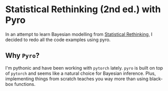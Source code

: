 # Statistical Rethinking (2nd ed.) with Pyro
In an attempt to learn Bayesian modelling from [Statistical Rethinking](https://xcelab.net/rm/), I decided to redo all the code examples using pyro.

## Why `Pyro`?
I'm pythonic and have been working with `pytorch` lately.  `pyro` is built on top of `pytorch` and seems like a natural choice for Bayesian inference. Plus, implementing things from scratch teaches you way more than using black-box functions.
